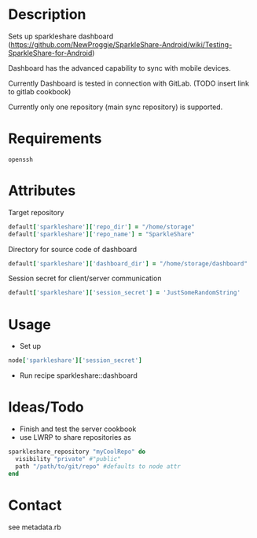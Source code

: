 # Description

Sets up sparkleshare dashboard (https://github.com/NewProggie/SparkleShare-Android/wiki/Testing-SparkleShare-for-Android)

Dashboard has the advanced capability to sync with mobile devices.

Currently Dashboard is tested in connection with GitLab. (TODO insert link to gitlab cookbook)

Currently only one repository (main sync repository) is supported.

# Requirements
```
openssh
```

# Attributes
Target repository
```ruby
default['sparkleshare']['repo_dir'] = "/home/storage"
default['sparkleshare']['repo_name'] = "SparkleShare"
```
Directory for source code of dashboard
```ruby
default['sparkleshare']['dashboard_dir'] = "/home/storage/dashboard"
```
Session secret for client/server communication
```ruby
default['sparkleshare']['session_secret'] = 'JustSomeRandomString'
```

# Usage
- Set up 
```ruby 
node['sparkleshare']['session_secret'] 
```
- Run recipe sparkleshare::dashboard

# Ideas/Todo
- Finish and test the server cookbook
- use LWRP to share repositories as
```ruby
sparkleshare_repository "myCoolRepo" do
  visibility "private" #"public"
  path "/path/to/git/repo" #defaults to node attr
end
```

# Contact
see metadata.rb

